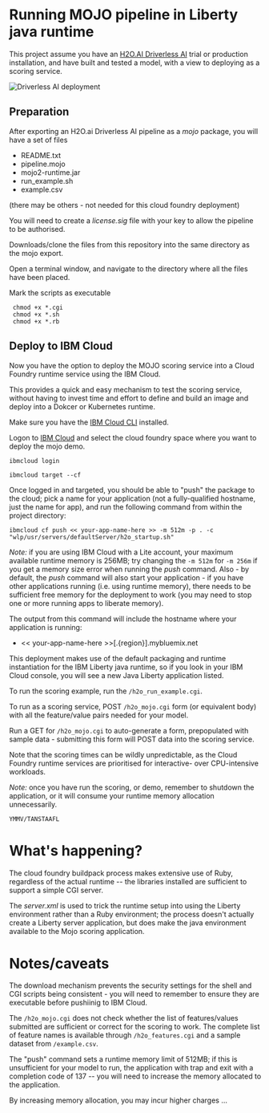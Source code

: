 # Running MOJO pipeline in Liberty java runtime
This project assume you have an [H2O.AI Driverless AI](https://www.h2o.ai/products/h2o-driverless-ai/) trial or production installation, and have built and tested a model, with a view to deploying as a scoring service.

![Driverless AI deployment](https://www.h2o.ai/wp-content/uploads/2019/06/DAI-Architecture.png)

## Preparation
After exporting an H2O.ai Driverless AI pipeline as a _mojo_ package, you will have a set of files
+ README.txt
+ pipeline.mojo
+ mojo2-runtime.jar
+ run_example.sh
+ example.csv

(there may be others - not needed for this cloud foundry deployment)

You will need to create a _license.sig_ file with your key to allow the pipeline to be authorised.

Downloads/clone the files from this repository into the same directory as the mojo export.

Open a terminal window, and navigate to the directory where all the files have been placed.

Mark the scripts as executable
```
 chmod +x *.cgi
 chmod +x *.sh
 chmod +x *.rb
```

## Deploy to IBM Cloud

Now you have the option to deploy the MOJO scoring service into a Cloud Foundry runtime service using the IBM Cloud.

This provides a quick and easy mechanism to test the scoring service, without having to invest time and effort to define and build an image and deploy into a Dokcer or Kubernetes runtime.


Make sure you have the [IBM Cloud CLI](https://cloud.ibm.com/docs/cli?topic=cloud-cli-getting-started) installed.

Logon to [IBM Cloud](https://cloud.ibm.com) and select the cloud foundry space where you want to deploy the mojo demo.
```
ibmcloud login

ibmcloud target --cf
```

Once logged in and targeted, you should be able to "push" the package to the cloud; pick a name for your application (not a fully-qualified hostname, just the name for app), and run the following command from within the project directory:
```
ibmcloud cf push << your-app-name-here >> -m 512m -p . -c "wlp/usr/servers/defaultServer/h2o_startup.sh"
```
*Note:* if you are using IBM Cloud with a Lite account, your maximum available runtime memory is 256MB; try changing the `-m 512m` for `-m 256m` if you get a memory size error when running the _push_ command. Also - by default, the _push_ command will also start your application - if you have other applications running (i.e.  using runtime memory), there needs to be sufficient free memory for the deployment to work (you may need to stop one or more running apps to liberate memory).

The output from this command will include the hostname where your application is running:

+ << your-app-name-here >>[.{region}].mybluemix.net

This deployment makes use of the default packaging and runtime instantiation for the IBM Liberty java runtime, so if you look in your IBM Cloud console, you will see a new Java Liberty application listed.

To run the scoring example, run the `/h2o_run_example.cgi`.

To run as a scoring service, POST `/h2o_mojo.cgi` form (or equivalent body) with all the feature/value pairs needed for your model.

Run a GET for `/h2o_mojo.cgi` to auto-generate a form, prepopulated with sample data - submitting this form will POST data into the scoring service.

Note that the scoring times can be wildly unpredictable, as the Cloud Foundry runtime services are prioritised for interactive- over CPU-intensive workloads.

*Note:* once you have run the scoring, or demo, remember to shutdown the application, or it will consume your runtime memory allocation unnecessarily.

`YMMV/TANSTAAFL`

# What's happening?

The cloud foundry buildpack process makes extensive use of Ruby, regardless of the actual runtime -- the libraries installed are sufficient to support a simple CGI server.

The _server.xml_ is used to trick the runtime setup into using the Liberty environment rather than a Ruby environment; the process doesn't actually create a Liberty server application, but does make the java environment available to the Mojo scoring application.

# Notes/caveats
The download mechanism prevents the security settings for the shell and CGI scripts being consistent - you will need to remember to ensure they are executable before pushiinig to IBM Cloud.

The `/h2o_mojo.cgi` does not check whether the list of features/values submitted are sufficient or correct for the scoring to work. 
The complete list of feature names is available through `/h2o_features.cgi` and a sample dataset from `/example.csv`.

The "push" command sets a runtime memory limit of 512MB; if this is unsufficient for your model to run, the application with trap and exit with a completion code of 137 -- you will need to increase the memory allocated to the application.

By increasing memory allocation, you may incur higher charges ...
